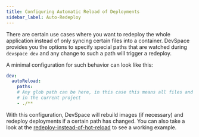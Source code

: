 ```yaml
---
title: Configuring Automatic Reload of Deployments
sidebar_label: Auto-Redeploy
---
```


There are certain use cases where you want to redeploy the whole application instead of only syncing certain files into a container. DevSpace provides you the options to specify special paths that are watched during `devspace dev` and any change to such a path will trigger a redeploy.  

A minimal configuration for such behavior can look like this:
```yaml
dev:
  autoReload:
    paths:
    # Any glob path can be here, in this case this means all files and folders
    # in the current project
    - ./**
```

With this configuration, DevSpace will rebuild images (if necessary) and redeploy deployments if a certain path has changed. You can also take a look at the [redeploy-instead-of-hot-reload](https://github.com/devspace-cloud/devspace/tree/master/examples/redeploy-instead-of-hot-reload) to see a working example.  
